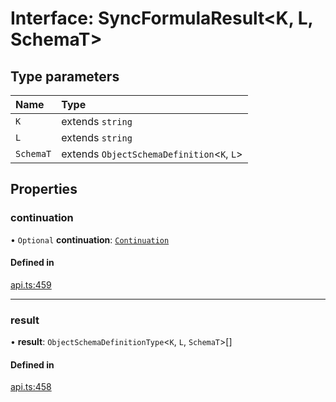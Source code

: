 # Interface: SyncFormulaResult<K, L, SchemaT\>

## Type parameters

| Name | Type |
| :------ | :------ |
| `K` | extends `string` |
| `L` | extends `string` |
| `SchemaT` | extends `ObjectSchemaDefinition`<`K`, `L`\> |

## Properties

### continuation

• `Optional` **continuation**: [`Continuation`](Continuation.md)

#### Defined in

[api.ts:459](https://github.com/coda/packs-sdk/blob/main/api.ts#L459)

___

### result

• **result**: `ObjectSchemaDefinitionType`<`K`, `L`, `SchemaT`\>[]

#### Defined in

[api.ts:458](https://github.com/coda/packs-sdk/blob/main/api.ts#L458)
